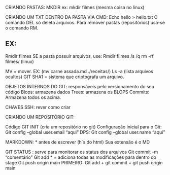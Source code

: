 CRIANDO PASTAS:
MKDIR ex: mkdir filmes 	(mesma coisa no linux)

CRIANDO UM TXT DENTRO DA PASTA VIA CMD:
Echo hello > hello.txt
O comando DEL só deleta arquivos.
Para remover pastas (repositórios) usa-se o comando RM. 

## EX:
Rmdir filmes
SE a pasta possuir arquivos, use:
Rmdir filmes /s /q				rm -rf filmes/ (linux)

MV = mover. EX: (mv carne assada.md ./receitas/)
Ls -a (lista arquivos ocultos)
GIT
SHA1 = sistema que criptografa um arquivo.

OBJETOS INTERNOS DO GIT: responsáveis pelo versionamento do seu código
Blops: armazena dados
Trees: armazena os BLOPS
Commits: Armazena todos os acima.

CHAVES SSH: rever como criar

CRIANDO UM REPOSITÓRIO GIT:

Código GIT INIT (cria um repositório no git)
Configuração inicial para o Git:
Git config –global user.email “aqui”
DPS:
Git config –global user.name “aqui”

MARKDOWN: * antes de escrever (h´s do html)
Sua extensão é o MD

GIT STATUS : serve para monitorar os status dos arquivos
Git commit -m “comentário”
Git add * = adiciona todas as modificações para dentro do stage
Git push origin main
PRIMEIRO: Git add + git commit + git push origin main
